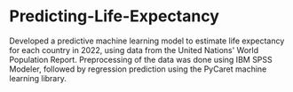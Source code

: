 # Predicting-Life-Expectancy
Developed a predictive machine learning model to estimate life expectancy for each country in 2022, using data from the United Nations' World Population Report. Preprocessing of the data was done using IBM SPSS Modeler, followed by regression prediction using the PyCaret machine learning library.
